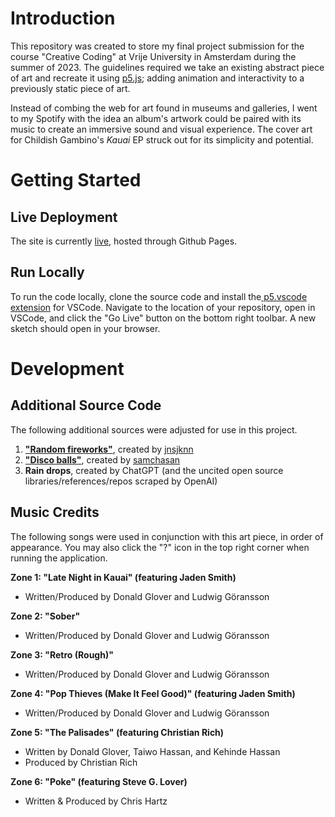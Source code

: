 # Introduction
This repository was created to store my final project submission for the course "Creative Coding" at Vrije University in Amsterdam during the summer of 2023. The guidelines required we take an existing abstract piece of art and recreate it using [p5.js](https://p5js.org/); adding animation and interactivity to a previously static piece of art. 

Instead of combing the web for art found in museums and galleries, I went to my Spotify with the idea an album's artwork could be paired with its music to create an immersive sound and visual experience. The cover art for Childish Gambino's _Kauai_ EP struck out for its simplicity and potential. 

# Getting Started
## Live Deployment
The site is currently [live](https://ekonnath.github.io/), hosted through Github Pages.  
## Run Locally
To run the code locally, clone the source code and install the[ p5.vscode extension](https://marketplace.visualstudio.com/items?itemName=samplavigne.p5-vscode) for VSCode. Navigate to the location of your repository, open in VSCode, and click the "Go Live" button on the bottom right toolbar. A new sketch should open in your browser.

# Development
## Additional Source Code
The following additional sources were adjusted for use in this project.

1. **["Random fireworks"](https://editor.p5js.org/jnsjknn/sketches/BJV1qkbME)**, created by [jnsjknn](https://editor.p5js.org/jnsjknn/sketches)
2. **["Disco balls"](https://editor.p5js.org/samchasan/sketches/B1kKXcAcZ)**, created by [samchasan](https://editor.p5js.org/samchasan/sketches)
3. **Rain drops**, created by ChatGPT (and the uncited open source libraries/references/repos scraped by OpenAI)

## Music Credits
The following songs were used in conjunction with this art piece, in order of appearance. You may also click the "?" icon in the top right corner when running the application.

**Zone 1: "Late Night in Kauai" (featuring Jaden Smith)**
   - Written/Produced by Donald Glover and Ludwig Göransson

**Zone 2: "Sober"**
   - Written/Produced by Donald Glover and Ludwig Göransson

**Zone 3: "Retro (Rough)"**
   - Written/Produced by Donald Glover and Ludwig Göransson

**Zone 4: "Pop Thieves (Make It Feel Good)" (featuring Jaden Smith)**
   - Written/Produced by Donald Glover and Ludwig Göransson

**Zone 5: "The Palisades" (featuring Christian Rich)**
   - Written by Donald Glover, Taiwo Hassan, and Kehinde Hassan
   - Produced by Christian Rich

**Zone 6: "Poke" (featuring Steve G. Lover)**
   - Written & Produced by Chris Hartz

